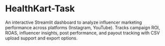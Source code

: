 # HealthKart-Task
An interactive Streamlit dashboard to analyze influencer marketing performance across platforms (Instagram, YouTube). Tracks campaign ROI, ROAS, influencer insights, post performance, and payout tracking with CSV upload support and export options.
